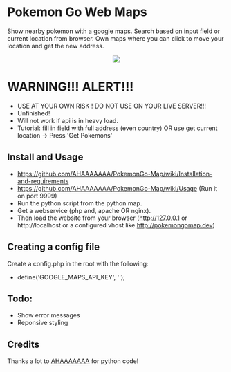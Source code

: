 # Pokemon Go Web Maps
Show nearby pokemon with a google maps.
Search based on input field or current location from browser.
Own maps where you can click to move your location and get the new address.

<p align="center">
<img src="https://raw.githubusercontent.com/DjustinK/pokemon-go-web/master/screenshot.png">
</p>

# WARNING!!! ALERT!!!

 * USE AT YOUR OWN RISK ! DO NOT USE ON YOUR LIVE SERVER!!!
 * Unfinished!
 * Will not work if api is in heavy load.
 * Tutorial: fill in field with full address (even country) OR use get current location -> Press 'Get Pokemons'

## Install and Usage

 * https://github.com/AHAAAAAAA/PokemonGo-Map/wiki/Installation-and-requirements
 * https://github.com/AHAAAAAAA/PokemonGo-Map/wiki/Usage (Run it on port 9999)
 * Run the python script from the python map.
 * Get a webservice (php and, apache OR nginx).
 * Then load the website from your browser (http://127.0.0.1 or http://localhost or a configured vhost like http://pokemongomap.dev)

## Creating a config file
Create a config.php in the root with the following:

 * define('GOOGLE_MAPS_API_KEY', '');

## Todo:

 * Show error messages
 * Reponsive styling

## Credits
Thanks a lot to [AHAAAAAAA](https://github.com/AHAAAAAAA/PokemonGo-Map) for python code!